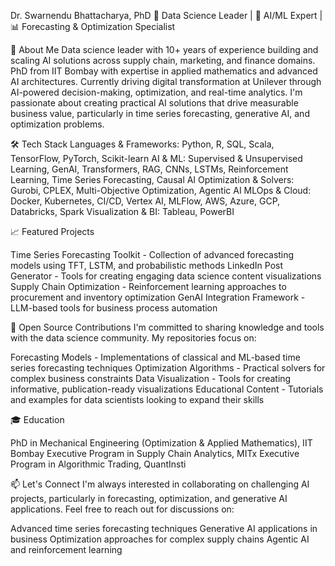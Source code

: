 Dr. Swarnendu Bhattacharya, PhD
🔬 Data Science Leader | 🤖 AI/ML Expert | 📊 Forecasting & Optimization Specialist


👋 About Me
Data science leader with 10+ years of experience building and scaling AI solutions across supply chain, marketing, and finance domains. PhD from IIT Bombay with expertise in applied mathematics and advanced AI architectures. Currently driving digital transformation at Unilever through AI-powered decision-making, optimization, and real-time analytics.
I'm passionate about creating practical AI solutions that drive measurable business value, particularly in time series forecasting, generative AI, and optimization problems.

🛠️ Tech Stack
Languages & Frameworks:
Python, R, SQL, Scala, TensorFlow, PyTorch, Scikit-learn
AI & ML:
Supervised & Unsupervised Learning, GenAI, Transformers, RAG, CNNs, LSTMs, Reinforcement Learning, Time Series Forecasting, Causal AI
Optimization & Solvers:
Gurobi, CPLEX, Multi-Objective Optimization, Agentic AI
MLOps & Cloud:
Docker, Kubernetes, CI/CD, Vertex AI, MLFlow, AWS, Azure, GCP, Databricks, Spark
Visualization & BI:
Tableau, PowerBI

📈 Featured Projects

Time Series Forecasting Toolkit - Collection of advanced forecasting models using TFT, LSTM, and probabilistic methods
LinkedIn Post Generator - Tools for creating engaging data science content visualizations
Supply Chain Optimization - Reinforcement learning approaches to procurement and inventory optimization
GenAI Integration Framework - LLM-based tools for business process automation


🌟 Open Source Contributions
I'm committed to sharing knowledge and tools with the data science community. My repositories focus on:

Forecasting Models - Implementations of classical and ML-based time series forecasting techniques
Optimization Algorithms - Practical solvers for complex business constraints
Data Visualization - Tools for creating informative, publication-ready visualizations
Educational Content - Tutorials and examples for data scientists looking to expand their skills


🎓 Education

PhD in Mechanical Engineering (Optimization & Applied Mathematics), IIT Bombay
Executive Program in Supply Chain Analytics, MITx
Executive Program in Algorithmic Trading, QuantInsti


📫 Let's Connect
I'm always interested in collaborating on challenging AI projects, particularly in forecasting, optimization, and generative AI applications.
Feel free to reach out for discussions on:

Advanced time series forecasting techniques
Generative AI applications in business
Optimization approaches for complex supply chains
Agentic AI and reinforcement learning
